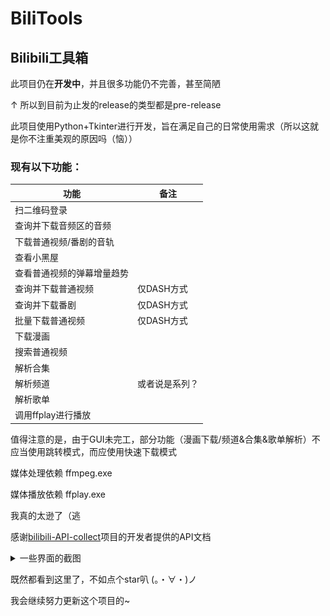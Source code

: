 # BiliTools

## Bilibili工具箱

此项目仍在**开发中**，并且很多功能仍不完善，甚至简陋

↑ 所以到目前为止发的release的类型都是pre-release

此项目使用Python+Tkinter进行开发，旨在满足自己的日常使用需求（所以这就是你不注重美观的原因吗（恼））

### 现有以下功能：

功能 | 备注
------------ | -------------
扫二维码登录 | 
查询并下载音频区的音频 | 
下载普通视频/番剧的音轨 | 
查看小黑屋 | 
查看普通视频的弹幕增量趋势 | 
查询并下载普通视频 | 仅DASH方式
查询并下载番剧 | 仅DASH方式 
批量下载普通视频 | 仅DASH方式 
下载漫画 |  
搜索普通视频 |
解析合集 |
解析频道 | 或者说是系列？
解析歌单 | 
调用ffplay进行播放 | 

值得注意的是，由于GUI未完工，部分功能（漫画下载/频道&合集&歌单解析）不应当使用跳转模式，而应使用快速下载模式

媒体处理依赖 ffmpeg.exe

媒体播放依赖 ffplay.exe

我真的太逊了（逃

感谢[bilibili-API-collect](https://github.com/SocialSisterYi/bilibili-API-collect)项目的开发者提供的API文档

<details><summary>一些界面的截图</summary>
  
  ![主窗口](https://raw.githubusercontent.com/NingmengLemon/BiliTools/main/images/main_window.png)
  ![视频窗口](https://raw.githubusercontent.com/NingmengLemon/BiliTools/main/images/video_window.png)
  ![音频窗口](https://raw.githubusercontent.com/NingmengLemon/BiliTools/main/images/audio_window.png)
  ![番剧&影视窗口](https://raw.githubusercontent.com/NingmengLemon/BiliTools/main/images/media_window.png)
  ![下载窗口](https://raw.githubusercontent.com/NingmengLemon/BiliTools/main/images/download_window.png)
  ![小黑屋窗口](https://raw.githubusercontent.com/NingmengLemon/BiliTools/main/images/blackroom_window.png)
</details>

既然都看到这里了，不如点个star叭 (。・∀・)ノ

我会继续努力更新这个项目的~
